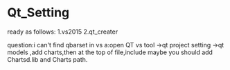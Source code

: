 # Qt_Setting

ready as follows:
1.vs2015
2.qt_creater

question:i can't find qbarset in vs
a:open QT vs tool ->qt project setting ->qt models ,add charts,then
at the top of file,include<QtCharts>
maybe you should add Chartsd.lib and Charts path. 

